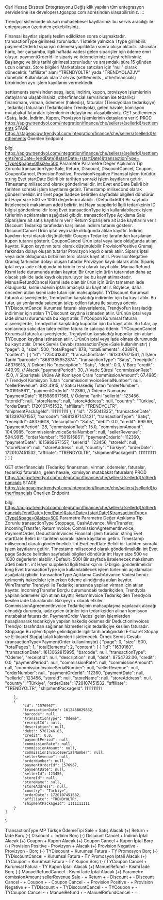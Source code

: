 Cari Hesap Ekstresi Entegrasyonu
Değişiklik yapılan tüm entegrasyon servislerine ise developers.tgoapps.com adresinden ulaşabilirsiniz. :::

Trendyol sisteminde oluşan muhasebesel kayıtlarınızı bu servis aracılığı ile entegrasyon üzerinden çekebilirsiniz.

Finansal kayıtlar sipariş teslim edildikten sonra oluşmaktadır.
transactionType girilmesi zorunludur. 1 istekte yalnızca 1 type girilebilir.
paymentOrderId siparişin ödemesi yapıldıktan sonra oluşmaktadır. İstisnalar hariç, her çarşamba, ilgili haftada vadesi gelen siparişler için ödeme emri oluşur.
paymentOrderId ile sipariş ve ödemelerinizi eşleştirebilirsiniz.
Başlangıç ve bitiş tarihi girilmesi zorunludur ve arasındaki süre 15 günden uzun olamaz.
Store bilgileri Marketplace satıcıları için "null" olarak dönecektir.
"affiliate" alanı "TRENDYOLTR" yada "TRENDYOLAZJV" dönebilir.
Kullanılacak olan 2 servis (settlements , otherfinancials) birbirinden ayrı işlem kayıtlarını vermektedir.

settlements servisinden satış, iade, indirim, kupon, provizyon işlemlerinin detaylarına ulaşabilirsiniz.
otherfinancial servisinden ise tedarikçi finansmanı, virman, ödemeler (hakediş), faturalar (Trendyoldan tedarikçiye) , tedarikçi faturaları (Tedarikçiden Trendyola), gelen havale, komisyon mutabakat faturaları işlemlerinin detaylarına ulaşabilirsiniz.
GET settlements (Satış, İade, İndirim, Kupon, Provizyon işlemlerinin detaylarını verir)
PROD
https://apigw.trendyol.com/integration/finance/che/sellers/{sellerId}/settlements
STAGE
https://stageapigw.trendyol.com/integration/finance/che/sellers/{sellerId}/settlements
Önerilen Endpoint

bilgi
https://apigw.trendyol.com/integration/finance/che/sellers/{sellerId}/settlements?endDate={endDate}&startDate={startDate}&transactionType={Type}&page=0&size=500
Parametre	Parametre Değer	Açıklama	Tip	Zorunlu
transactionType	Sale, Return, Discount, DiscountCancel, Coupon, CouponCancel, ProvisionPositive, ProvisionNegative	Finansal işlem türüdür.	string	Evet
startDate		Belirli bir tarihten sonraki işlem kayıtlarını getirir. Timestamp milisecond olarak gönderilmelidir.	int	Evet
endDate		Belirli bir tarihten sonraki işlem kayıtlarını getirir. Timestamp milisecond olarak gönderilmelidir.	int	Evet
page		Sadece belirtilen sayfadaki bilgileri döndürür	int	Hayır
size	500 ve 1000 değerlerini alabilir. (Default=500)	Bir sayfada listelenecek maksimum adeti belirtir.	int	Hayır
supplierId		İlgili tedarikçinin ID bilgisi gönderilmelidir	long	Evet
transactionType için kullanılabilecek işlem türlerinin açıklamaları aşağıdaki gibidir.
transactionType	Açıklama
Sale	Siparişlere ait satış kayıtlarını verir
Return	Siparişlere ait iade kayıtlarını verir
Discount	Tedarikçi tarafından karşılanan indirim tutarını gösterir.
DiscountCancel	Ürün iptal veya iade olduğunda atılan kayıttır. İndirim kaydının tersi olarak düşünülebilir
Coupon	Tedarikçi tarafından karşılanan kupon tutarını gösterir.
CouponCancel	Ürün iptal veya iade olduğunda atılan kayıttır. Kupon kaydının tersi olarak düşünülebilir
ProvisionPositive	Gramaj farkından dolayı oluşan tutarlar Provizyon kaydı olarak atılır. Sipariş iptal veya iade olduğunda birbirinin tersi olarak kayıt atılır.
ProvisionNegative	Gramaj farkından dolayı oluşan tutarlar Provizyon kaydı olarak atılır. Sipariş iptal veya iade olduğunda birbirinin tersi olarak kayıt atılır.
ManualRefund	Kısmi iade durumunda atılan kayıttır. Bir ürün için ürün tutarından daha az olacak şekilde iade kaydı oluşturuluyor ise bu kayıt atılmaktadır.
ManualRefundCancel	Kısmi iade olan bir ürün için ürün tamamen iade olduğunda, kısmi iadenin iptali amacıyla bu kayıt atılır. Böylece, daha önceden atılan kısmi iade tutarı için mahsuplaşılır.
TYDiscount	Kurumsal faturalı alışverişlerde, Trendyol’un karşıladığı indirimler için bu kayıt atılır. Bu tutar, ay sonlarında satıcıdan talep edilen fatura ile satıcıya ödenir.
TYDiscountCancel	Kurumsal faturalı alışverişlerde, Trendyol’un karşıladığı indirimler için atılan TYDiscount kaydına istinaden atılır. Ürünün iptal veya iade olması durumunda bu kayıt atılır.
TYCoupon	Kurumsal faturalı alışverişlerde, Trendyol’un karşıladığı kuponlar için bu kayıt atılır. Bu tutar, ay sonlarında satıcıdan talep edilen fatura ile satıcıya ödenir.
TYCouponCancel	Kurumsal faturalı alışverişlerde, Trendyol’un karşıladığı kuponlar için atılan TYCoupon kaydına istinaden atılır. Ürünün iptal veya iade olması durumunda bu kayıt atılır.
Örnek Servis Cevabı (transactionType=Sale kullanılmıştır)
{
    "page": 0,
    "size": 500,
    "totalPages": 878,
    "totalElements": 438974,
    "content": [
        {
            "id": "725041340",
            "transactionDate": 1613397671561,  // İşlem Tarihi
            "barcode": "8681385952874",
            "transactionType": "Satış",
            "receiptId": 48376618,             // Dekont No
            "description": "Satış",
            "debt": 0.0,                       // Borç
            "credit": 449.99,                  // Alacak
            "paymentPeriod": 30,               // Vade Süresi
            "commissionRate": 15.0,            // Siparişteki Ürüne Ait Komisyon Oranı
            "commissionAmount": 67.4985,       // Trendyol Komisyon Tutarı
            "commissionInvoiceSerialNumber": null,
            "sellerRevenue": 382.4915,         // Satıcı Hakediş Tutarı
            "orderNumber": "501915861",
            "paymentOrderId": 112360,          // Ödeme Numarası
            "paymentDate": 1615989671561,      // Ödeme Tarihi
            "sellerId": 123456,
            "storeId": null,
            "storeName": null,
            "storeAddress": null,
            "country": "Türkiye",
            "orderDate": 1720107451532,
            "affiliate": "TRENDYOLTR",
            "shipmentPackageId": 1111111111
        },
        {
            "id": "725041335",
            "transactionDate": 1613397671557,
            "barcode": "8681387147421",
            "transactionType": "Satış",
            "receiptId": 48376618,
            "description": "Satış",
            "debt": 0.0,
            "credit": 699.99,
            "paymentPeriod": 28,
            "commissionRate": 15.0,
            "commissionAmount": 104.9985,
            "commissionInvoiceSerialNumber": null,
            "sellerRevenue": 594.9915,
            "orderNumber": "501915861",
            "paymentOrderId": 112360,
            "paymentDate": 1615989671557,
            "sellerId": 123456,
            "storeId": null,
            "storeName": null,
            "storeAddress": null,
            "country": "Türkiye",
            "orderDate": 1720107451532,
            "affiliate": "TRENDYOLTR",
            "shipmentPackageId": 1111111111
        }
        ]
}

GET otherfinancials (Tedarikçi finansmanı, virman, ödemeler, faturalar, tedarikçi faturaları, gelen havale, komisyon mutabakat faturaları)
PROD
https://apigw.trendyol.com/integration/finance/che/sellers/{sellerId}/otherfinancials
STAGE
https://stageapigw.trendyol.com/integration/finance/che/sellers/{sellerId}/otherfinancials
Önerilen Endpoint

bilgi
https://apigw.trendyol.com/integration/finance/che/sellers/{sellerId}/otherfinancials?endDate={endDate}&startDate={startDate}&transactionType={Type}&page=0&size=500
Parametre	Parametre Değer	Açıklama	Tip	Zorunlu
transactionType	Stoppage, CashAdvance, WireTransfer, IncomingTransfer, ReturnInvoice, CommissionAgreementInvoice, PaymentOrder, DeductionInvoices	Finansal işlem türüdür.	string	Evet
startDate		Belirli bir tarihten sonraki işlem kayıtlarını getirir. Timestamp milisecond olarak gönderilmelidir.	int	Evet
endDate		Belirli bir tarihten sonraki işlem kayıtlarını getirir. Timestamp milisecond olarak gönderilmelidir.	int	Evet
page		Sadece belirtilen sayfadaki bilgileri döndürür	int	Hayır
size	500 ve 1000 değerlerini alabilir. (Default=500)	Bir sayfada listelenecek maksimum adeti belirtir.	int	Hayır
supplierId		İlgili tedarikçinin ID bilgisi gönderilmelidir	long	Evet
transactionType için kullanılabilecek işlem türlerinin açıklamaları aşağıdaki gibidir.
transactionType	Açıklama
CashAdvance	Vadesi henüz gelmemiş hakedişler için erken ödeme alındığında atılan kayıttır.
WireTransfer	Trendyol ile Tedarikçi arasında yapılan virman için atılan kayıttır.
IncomingTransfer	Borçlu durumundaki tedarikçiden, Trendyola yapılan ödemeler için atılan kayıttır
ReturnInvoice	Tedarikçiden Trendyola kesilen iade faturalarıdır. Bakiyeyi + olarak etkiler.
CommissionAgreementInvoice	Tedarikçinin mahsuplaşma yapılacak alacağı olmadığı durumda, iade gelen ürünler için tedarikçiden alınan komisyon mutabakat faturasıdır.
PaymentOrder	Vadesi gelen işlemlerden hesaplanarak tedarikçiye yapılan hakediş ödemesidir
DeductionInvoices	Trendyol tarafından sağlanan hizmetler için tedarikçiye kesilen faturadır.
Stoppage	Bu işlem tipiyle gelindiğinde ilgili tarih aralığındaki E-ticaret Stopajı ve E-ticaret Stopaj İptali kalemleri listelenecek.
Örnek Servis Cevabı (transactionType=PaymentOrder kullanılmıştır)
{
    "page": 0,
    "size": 500,
    "totalPages": 1,
    "totalElements": 2,
    "content": [
        {
            "id": "1639160",
            "transactionDate": 1613062815995,
            "barcode": null,
            "transactionType": "Ödeme",
            "receiptId": null,
            "description": null,
            "debt": 8754732.06,
            "credit": 0.0,
            "paymentPeriod": null,
            "commissionRate": null,
            "commissionAmount": null,
            "commissionInvoiceSerialNumber": null,
            "sellerRevenue": null,
            "orderNumber": null,
            "paymentOrderId": 112360,
            "paymentDate": null,
            "sellerId": 123456,
            "storeId": null,
            "storeName": null,
            "storeAddress": null,
            "country": "Türkiye",
            "orderDate": 1720107451532,
            "affiliate": "TRENDYOLTR",
            "shipmentPackageId": 1111111111

        },
        {
            "id": "1576967",
            "transactionDate": 1612458029832,
            "barcode": null,
            "transactionType": "Ödeme",
            "receiptId": null,
            "description": null,
            "debt": 5707246.85,
            "credit": 0.0,
            "paymentPeriod": null,
            "commissionRate": null,
            "commissionAmount": null,
            "commissionInvoiceSerialNumber": null,
            "sellerRevenue": null,
            "orderNumber": null,
            "paymentOrderId": 1576967,
            "paymentDate": null,
            "sellerId": 123456,
            "storeId": null,
            "storeName": null,
            "storeAddress": null,
            "country": "Türkiye",
            "orderDate": 1720107451532,
            "affiliate": "TRENDYOLTR",
            "shipmentPackageId": 1111111111
        }
    ]
}

TransactionType	MP	Türkçe	ÖdemeTipi
Sale	+	Satış	Alacak (+)
Return	+	İade	Borç (-)
Discount	+	İndirim	Borç (-)
Discount Cancel	+	İndirim İptal	Alacak (+)
Coupon	+	Kupon	Alacak (+)
Coupon Cancel	+	Kupon İptal	Borç (-)
Provision Positive	-	Provizyon +	Alacak (+)
Provision Negative	-	Provizyon -	Borç (-)
TYDiscount	+	Kurumsal Fatura - TY Promosyon	Borç (-)
TYDiscountCancel	+	Kurumsal Fatura - TY Promosyon İptali	Alacak (+)
TYCoupon	+	Kurumsal Fatura - TY Kupon	Borç (-)
TYCoupon Cancel	+	Kurumsal Fatura - TY Kupon İptali	Alacak (+)
ManuelRefund	-	Kısmi İade	Borç (-)
ManuelRefundCancel	-	Kısmi İade İptal	Alacak (+)
Parametre	comissionAmount	sellerRevenue
Sale	-	+
Return	+	-
Discount	+	-
Discount Cancel	-	+
Coupon	+	-
Coupon Cancel	-	+
Provision Positive	-	+
Provision Negative	+	-
TYDiscount	+	-
TYDiscountCancel	-	+
TYCoupon	+	-
TYCoupon Cancel	-	+
ManuelRefund	+	-
ManuelRefundCancel	-	+